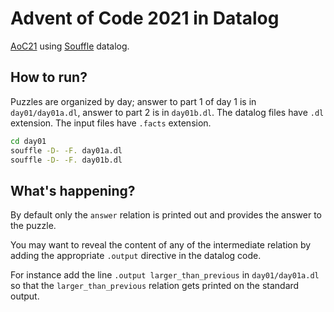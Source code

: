 # Advent of Code 2021 in Datalog

[AoC21](https://adventofcode.com/2021) using [Souffle](https://souffle-lang.github.io/) datalog.

## How to run?

Puzzles are organized by day; answer to part 1 of day 1 is in `day01/day01a.dl`, answer to part 2 is in `day01b.dl`.
The datalog files have `.dl` extension. The input files have `.facts` extension.

```bash
cd day01
souffle -D- -F. day01a.dl
souffle -D- -F. day01b.dl
```

## What's happening?

By default only the `answer` relation is printed out and provides the answer to the puzzle.

You may want to reveal the content of any of the intermediate relation by adding the appropriate `.output`
directive in the datalog code.

For instance add the line `.output larger_than_previous` in `day01/day01a.dl` so that the `larger_than_previous` relation gets printed on the standard output.

